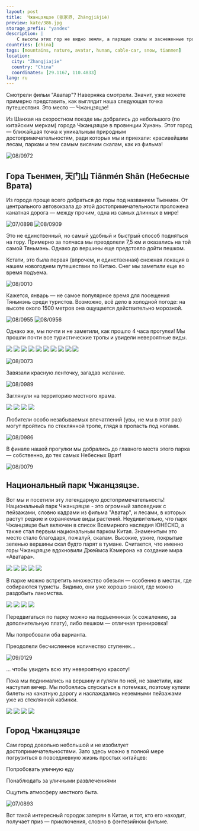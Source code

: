```yaml
---
layout: post
title:  Чжанцзяцзе (张家界, Zhāngjiājiè)
preview: kate/386.jpg
storage_prefix: "yandex"
description: |
    С высоты этих гор не видно земли, а парящие скалы и заснеженные тропы словно ведут тебя по фэнтезийному миру. А еще здесь вас настигнут флэшбеки из сцен "Аватара".
countries: [china]
tags: [mountains, nature, avatar, hunan, cable-car, snow, tianmen]
location:
  city: "Zhangjiajie"
  country: "China"
  coordinates: [29.1167, 110.4833]
lang: ru
---
```



Смотрели фильм "Аватар"? Наверняка смотрели. Значит, уже можете примерно представить, как выглядит наша следующая точка путешествия. Это место — Чжанцзяцзе!

Из Шанхая на скоростном поезде мы добрались до небольшого (по китайским меркам) города Чжанцзяцзе в провинции Хунань. Этот город — ближайшая точка к уникальным природным достопримечательностям, ради которых мы и приехали: красивейшим лесам, паркам и тем самым висячим скалам, как из фильма!

![08/0972][08/0972]

## Гора Тьенмен, 天门山 Tiānmén Shān (Небесные Врата)

Из города проще всего добраться до горы под названием Тьенмен. От центрального автовокзала до этой достопримечательности проложена канатная дорога — между прочим, одна из самых длинных в мире!

![07/0898][07/0898]
![08/0909][08/0909]

Это не единственный, но самый удобный и быстрый способ подняться на гору. Примерно за полчаса мы преодолели 7,5 км и оказались на той самой Тяньмэнь. Однако до вершины еще предстояло дойти пешком. 

Кстати, это была первая (впрочем, и единственная) снежная локация в нашем новогоднем путешествии по Китаю. Снег мы заметили еще во время подъема. 

![08/0010][08/0010]

Кажется, январь — не самое популярное время для посещения Тяньмэнь среди туристов. Возможно, всё дело в холодной погоде: на высоте около 1500 метров она ощущается действительно морозной.

![08/0955][08/0955]
![08/0956][08/0956]

Однако же, мы почти и не заметили, как прошло 4 часа прогулки! Мы прошли почти все туристические тропы и увидели невероятные виды.

<div class="horizontal-scroll">
    <img src="08/DSC_0961.JPG" />
    <img src="08/DSC_0978.JPG" />
    <img src="08/DSC_0997.JPG" />
    <img src="08/DSC_1000.JPG" />
    <img src="08/DSC_0005.JPG" />
    <img src="08/DSC_0018.JPG" />
    <img src="08/DSC_0019.JPG" />
    <img src="08/DSC_0029.JPG" />
    <img src="08/DSC_0038.JPG" />
    <img src="08/DSC_0982.JPG" />
</div>


![08/0073][08/0073]

Завязали красную ленточку, загадав желание.

![08/0989][08/0989]

Заглянули на территорию местного храма.

<div class="horizontal-scroll">
    <img src="08/DSC_0033.JPG" />
    <img src="08/DSC_0035.JPG" />
    <img src="08/DSC_0042.JPG" />
    <img src="08/DSC_0047.JPG" />
</div>

Любители особо незабываемых впечатлений (увы, не мы в этот раз) могут пройтись по стеклянной тропе, глядя в пропасть под ногами.

![08/0986][08/0986]

В финале нашей прогулки мы добрались до главного места этого парка — собственно, до тех самых Небесных Врат!

![08/0079][08/0079]


## Национальный парк Чжанцзяцзе.

Вот мы и посетили эту легендарную достопримечательность! Национальный парк Чжанцзяцзе - это огромный заповедник с пейзажами, словно кадрами из фильма "Аватар", и лесами, в которых растут редкие и охраняемые виды растений. Неудивительно, что парк Чжанцзяцзе был включен в список Всемирного наследия ЮНЕСКО, а также стал первым национальным парком Китая.  Знаменитым это место стало благодаря, пожалуй, скалам. Высокие, узкие, покрытые зеленью вершины скал будто парят в тумане. Считается, что именно горы Чжанцзяцзе вдохновили Джеймса Кэмерона на создание мира «Аватара».

<div class="horizontal-scroll">
    <img src="09/DSC_0203.JPG" />
    <img src="09/DSC_0199.JPG" />
    <img src="09/DSC_0195.JPG" />
    <img src="09/DSC_0192.JPG" />
    <img src="09/DSC_0149.JPG" />
</div>

В парке можно встретить множество обезьян — особенно в местах, где собираются туристы. Видимо, они уже хорошо знают, где можно раздобыть лакомства.

<div class="horizontal-scroll">
    <img src="09/DSC_0153.JPG" />
    <img src="09/DSC_0157.JPG" />
    <img src="09/DSC_0166.JPG" />
    <img src="09/DSC_0168.JPG" />
</div>

Передвигаться по парку можно на подъемниках (к сожалению, за дополнительную плату), либо пешком — отличная тренировка!

Мы попробовали оба варианта.

Преодолели бесчисленное количество ступенек...

![09/0129][09/0129]

... чтобы увидеть всю эту невероятную красоту!

Пока мы поднимались на вершину и гуляли по ней, не заметили, как наступил вечер. Мы побоялись спускаться в потемках, поэтому купили билеты на канатную дорогу и наслаждались неземными пейзажами уже из стеклянной кабинки.

<div class="horizontal-scroll">
    <img src="09/DSC_0175.JPG" />
    <img src="09/DSC_0176.JPG" />
    <img src="09/DSC_0195.JPG" />
    <img src="09/DSC_0197.JPG" />
</div>

## Город Чжанцзяцзе
Сам город довольно небольшой и не изобилует достопримечательностями. Зато здесь можно в полной мере погрузиться в повседневную жизнь простых китайцев:

Попробовать уличную еду

Понаблюдать за уличными развлечениями

Ощутить атмосферу местного быта.


![07/0893][07/0893]


[08/0972]: 08/DSC_0972.JPG
[08/0010]: 08/DSC_0010.JPG
[08/0986]: 08/DSC_0986.JPG
[09/0153]: 09/DSC_0153.JPG
[09/0157]: 09/DSC_0157.JPG
[09/0166]: 09/DSC_0166.JPG
[09/0168]: 09/DSC_0168.JPG
[09/0175]: 09/DSC_0175.JPG
[09/0176]: 09/DSC_0176.JPG
[09/0195]: 09/DSC_0195.JPG
[09/0197]: 09/DSC_0197.JPG
[07/0893]: 07/DSC_0893.JPG
[07/0898]: 07/DSC_0898.JPG
[08/0909]: 08/DSC_0909.JPG
[08/0955]: 08/DSC_0955.JPG
[08/0956]: 08/DSC_0956.JPG
[08/0989]: 08/DSC_0989.JPG
[08/0033]: 08/DSC_0033.JPG
[08/0035]: 08/DSC_0035.JPG
[08/0042]: 08/DSC_0042.JPG
[08/0047]: 08/DSC_0047.JPG
[08/0073]: 08/DSC_0073.JPG
[08/0079]: 08/DSC_0079.JPG
[08/0961]: 08/DSC_0961.JPG
[08/0978]: 08/DSC_0978.JPG
[08/0997]: 08/DSC_0997.JPG
[08/1000]: 08/DSC_1000.JPG
[08/0005]: 08/DSC_0005.JPG
[08/0018]: 08/DSC_0018.JPG
[08/0019]: 08/DSC_0019.JPG
[08/0029]: 08/DSC_0029.JPG
[08/0038]: 08/DSC_0038.JPG
[08/0982]: 08/DSC_0982.JPG
[09/0129]: 09/DSC_0129.JPG
[09/0203]: 09/DSC_0203.JPG
[09/0199]: 09/DSC_0199.JPG
[09/0195]: 09/DSC_0195.JPG
[09/0192]: 09/DSC_0192.JPG
[09/0149]: 09/DSC_0149.JPG

Вот такой интересный городок затерян в Китае, и тот, кто его находит, получает приз — приключения, словно в фэнтезийном фильме.